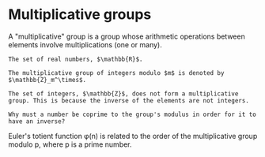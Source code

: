 # Multiplicative groups

A "multiplicative" group is a group whose arithmetic operations between elements involve multiplications (one or many).

```admonish example title="Example 1"
The set of real numbers, $\mathbb{R}$.
```

```admonish example title="Example 2"
The multiplicative group of integers modulo $m$ is denoted by $\mathbb{Z}_m^\times$.
```

```admonish example title="Counter-example 1"
The set of integers, $\mathbb{Z}$, does not form a multiplicative group. This is because the inverse of the elements are not integers.
```

```admonish question
Why must a number be coprime to the group's modulus in order for it to have an inverse?
```

Euler's totient function φ(n) is related to the order of the multiplicative group modulo p, where p is a prime number.
